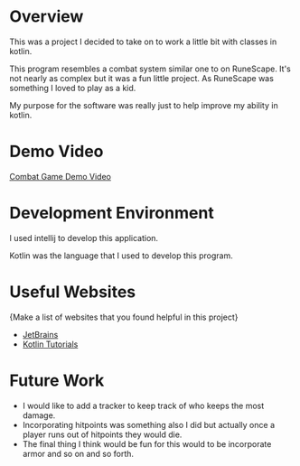 # Overview

This was a project I decided to take on to work a little bit with classes in kotlin.

This program resembles a combat system similar one to on RuneScape. It's not nearly as complex but it was a fun little project. As RuneScape was something I 
loved to play as a kid.

My purpose for the software was really just to help improve my ability in kotlin.

# Demo Video 
[Combat Game Demo Video](https://youtu.be/qSoYYy8WMHs)

# Development Environment

I used intellij to develop this application.

Kotlin was the language that I used to develop this program. 

# Useful Websites

{Make a list of websites that you found helpful in this project}
* [JetBrains](https://www.jetbrains.com/idea/)
* [Kotlin Tutorials](https://www.w3adda.com/kotlin-tutorial)

# Future Work

* I would like to add a tracker to keep track of who keeps the most damage.
* Incorporating hitpoints was something also I did but actually once a player runs out of hitpoints they would die.
* The final thing I think would be fun for this would to be incorporate armor and so on and so forth.
